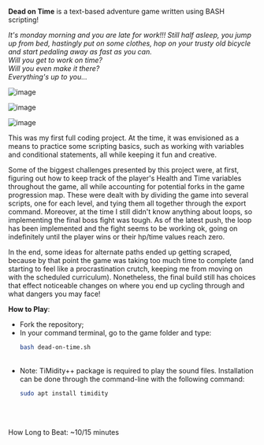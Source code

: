 <strong>Dead on Time</strong> is a text-based adventure game written using BASH scripting!

<em>It's monday morning and you are late for work!!! Still half asleep, you jump up from bed, hastingly put on some clothes, hop on your trusty old bicycle and start pedaling away as fast as you can.
<br>
Will you get to work on time?
<br>
Will you even make it there?
<br>
Everything's up to you...</em>



![image](https://user-images.githubusercontent.com/99130611/193564090-2285345d-2cb6-44ac-ae56-59cbebf39eda.png)

![image](https://user-images.githubusercontent.com/99130611/193564842-edd23f61-38b3-4d29-b77c-d3561d347589.png)

![image](https://user-images.githubusercontent.com/99130611/193565485-49a3a1de-ccf6-4ecf-af9f-6e6795d8238c.png)


This was my first full coding project. At the time, it was envisioned as a means to practice some scripting basics, such as working with variables and conditional statements, all while keeping it fun and creative.

Some of the biggest challenges presented by this project were, at first, figuring out how to keep track of the player's Health and Time variables throughout the game, all while accounting for potential forks in the game progression map. These were dealt with by dividing the game into several scripts, one for each level, and tying them all together through the export command. Moreover, at the time I still didn't know anything about loops, so implementing the final boss fight was tough. As of the latest push, the loop has been implemented and the fight seems to be working ok, going on indefinitely until the player wins or their hp/time values reach zero.

In the end, some ideas for alternate paths ended up getting scraped, because by that point the game was taking too much time to complete (and starting to feel like a procrastination crutch, keeping me from moving on with the scheduled curriculum). Nonetheless, the final build still has choices that effect noticeable changes on where you end up cycling through and what dangers you may face!   



<strong>How to Play</strong>:

- Fork the repository;
- In your command terminal, go to the game folder and type:
  <br>
    ```bash
    bash dead-on-time.sh
    ```
  <br>
- Note: TiMidity++ package is required to play the sound files. Installation can be done through the command-line with the following command:
  <br>
    ```bash
    sudo apt install timidity
    ```
  <br>
<br>
How Long to Beat: ~10/15 minutes

